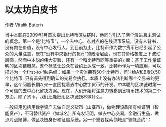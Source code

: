 # 以太坊白皮书

作者 Vitalik Buterin


当中本聪在2009年1月首次提出比特币区块链时，他同时引入了两个激进且未测试的概念。第一个是“比特币”，一个去中心、点对点的在线货币系统，没有人背书，没有内在价值，没有中心发行人。到目前为止，比特币作为数字货币已经引起了公众的大量注意，既在“没有中央银行的货币”的政治层面，也在其价格极度上下波动层面。然而中本聪的伟大实验，还有一个和比特币同等重要的方面：基于工作量证明的区块链概念，这个概念让公众在合约上达成一致。比特币作为一项应用，可以描述为一个first-to-file系统：如果一个实体拥有50个比特币，同时给A和B发送50个比特币, 只有首先得到确认的交易会执行。本质上没有办法判断哪个交易来的更早，这个问题长期以来一直困扰着去中心数字货币的开发。中本聪的区块链时第一个可信的去中心化解决方案。现在，人们开始将注意力转移到比特币技术的第二个方面，除了货币，我们还能应用区块链技术做什么。

一般应用包括用数字资产去做自定义货币（山寨币），做物理设备所有权证明（智能资产），不可替代资产（如域名）所有权证明，做去中心交易，金融衍生品，做点对点赌博，做区块链身份和征信系统。另一个重要探索领域是“智能合约”：
